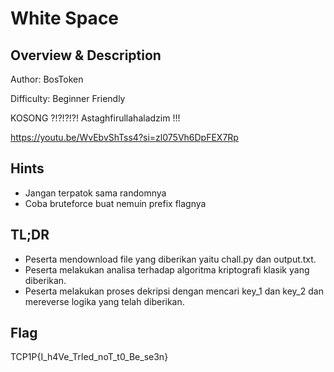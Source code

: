# White Space

## Overview & Description

Author: BosToken

Difficulty: Beginner Friendly

KOSONG ?!?!?!?!
Astaghfirullahaladzim !!!

https://youtu.be/WvEbvShTss4?si=zl075Vh6DpFEX7Rp

## Hints
- Jangan terpatok sama randomnya
- Coba bruteforce buat nemuin prefix flagnya

## TL;DR
- Peserta mendownload file yang diberikan yaitu chall.py dan output.txt.
- Peserta melakukan analisa terhadap algoritma kriptografi klasik yang diberikan.
- Peserta melakukan proses dekripsi dengan mencari key_1 dan key_2 dan mereverse logika yang telah diberikan.

## Flag
TCP1P{I_h4Ve_TrIed_noT_t0_Be_se3n}